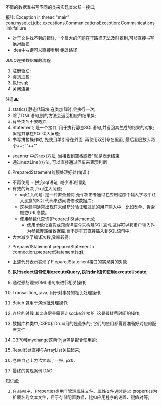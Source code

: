 不同的数据库书写不同的类来实现jdbc统一接口; 

报错: Exception in thread "main" com.mysql.cj.jdbc.exceptions.CommunicationsException: Communications link failure
- 对于文件找不到的错误,一个很大的问题在于路径无法及时找到,可以直接书写 绝对路径; 
- idea中右键可以直接看到 绝对路径

JDBC连接数据库的流程
1. 注册驱动; 
2. 得到连接; 
3. 执行sql;
4. 关闭连接; 

注意⚠️: 
1. static{} 静态代码块,在类加载时,会执行一次;
2. 除了DML语句,别的方法会返回相应的结果集; 
3. 有些类名不要瞎弄;
4. Statement; 是一个接口, 用于执行静态SQL语句,并返回其生成的结果的对象;但是其存在SQL注入问题;
5. 书写拼接操作时, 先使用单引号在外面, 再使用双引号在里面, 最后里层放入两个++; '"++"'
- scanner 中的next方法, 当接收到空格或者' 就是表示结束
- 通过nextLine()方法, 可以直接通过回车来表示判断
6. PreparedStatement的预处理好处(编译;)
- 不再使用 + 拼接sql语句, 减少语法错误; 
- 有效的解决了sql注入问题;
  - sql注入问题: 是一种安全漏洞,允许攻击者通过在应用程序中输入字段中注入恶意的SQL代码来访问或修改数据库;
  - 这种漏洞通常出现在未经充分验证和过滤的用户输入中，比如表单、搜索框或URL参数。
  - 使用参数化查询(Prepared Statements);
    - 使用参数化查询或预编译语句来构建SQL查询,这样可以将用户输入作为参数传递给数据库,而不是将其直接插入到SQL语句中; 
- 大大减少了编译次数,效率较高; 
7. PreparedStatement preparedStatement = connection.preparedStatement(sql);
- 上述代码表示实现了PreparedStatement接口的实现类的对象 
8. **执行select语句使用executeQuery, 执行dml语句使用executeUpdate**; 
9. 通过预处理来DML语句来进行相关操作; 
10. Transaction_.java; 用于对事务的相关处理操作; 
11. Batch 包用于演示批处理操作;  
12. 连接的时候,其实底层是需要走socket连接的, 这是很耗费时间的操作; 
13. 数据库种类中,C3P0和Druid用的是最多的; 它们的使用都需要准备好对应的配置文件
14. C3P0和mychange这两个jar包是配合使用的;

15. ResultSet直接与ArrayList关联起来; 
16. 老韩自己土方法实现了一把; p28; 

17. 最终的实现案例 DAO

知识点; 
1. 在Java中，Properties类用于管理属性文件。属性文件通常是以.properties为扩展名的文本文件，用于存储配置数据，比如应用程序的设置、键值对等; 
